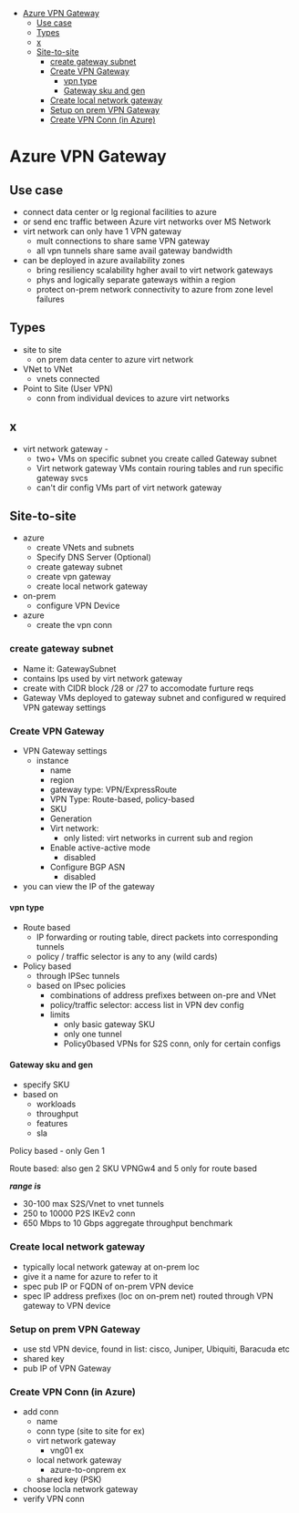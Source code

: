 - [Azure VPN Gateway](#azure-vpn-gateway)
  - [Use case](#use-case)
  - [Types](#types)
  - [x](#x)
  - [Site-to-site](#site-to-site)
    - [create gateway subnet](#create-gateway-subnet)
    - [Create VPN Gateway](#create-vpn-gateway)
      - [vpn type](#vpn-type)
      - [Gateway sku and gen](#gateway-sku-and-gen)
    - [Create local network gateway](#create-local-network-gateway)
    - [Setup on prem VPN Gateway](#setup-on-prem-vpn-gateway)
    - [Create VPN Conn (in Azure)](#create-vpn-conn-in-azure)
# Azure VPN Gateway

## Use case
* connect data center or lg regional facilities to azure
* or send enc traffic between Azure virt networks over MS Network
* virt network can only have 1 VPN gateway
  * mult connections to share same VPN gateway
  * all vpn tunnels share same avail gateway bandwidth
* can be deployed in azure availability zones
  * bring resiliency scalability hgher avail to virt network gateways
  * phys and logically separate gateways within a region
  * protect on-prem network connectivity to azure from zone level failures

## Types
* site to site
  * on prem data center to azure virt network
* VNet to VNet
  * vnets connected
* Point to Site (User VPN)
  * conn from individual devices to azure virt networks

## x
* virt network gateway -
  * two+ VMs on specific subnet you create called Gateway subnet
  * Virt network gateway VMs contain rouring tables and run specific gateway svcs
  * can't dir config VMs part of virt network gateway


## Site-to-site
* azure
  * create VNets and subnets
  * Specify DNS Server (Optional)
  * create gateway subnet
  * create vpn gateway
  * create local network gateway
* on-prem
  * configure VPN Device
* azure
  * create the vpn conn

### create gateway subnet
* Name it: GatewaySubnet
* contains Ips used by virt network gateway
* create with CIDR block /28 or /27 to accomodate furture reqs
* Gateway VMs deployed to gateway subnet and configured w required VPN gateway settings

### Create VPN Gateway
* VPN Gateway settings 
  * instance
    * name
    * region
    * gateway type:  VPN/ExpressRoute
    * VPN Type: Route-based, policy-based
    * SKU
    * Generation
    * Virt network: 
      * only listed: virt networks in current sub and region
    * Enable active-active mode 
      * disabled
    * Configure BGP ASN
      * disabled
* you can view the IP of the gateway

#### vpn type
* Route based
  * IP forwarding or routing table, direct packets into corresponding tunnels
  * policy / traffic selector is any to any (wild cards)
* Policy based
  * through IPSec tunnels
  * based on IPsec policies
    * combinations of address prefixes between on-pre and VNet
    * policy/traffic selector: access list in VPN dev config
    * limits
      * only basic gateway SKU
      * only one tunnel 
      * Policy0based VPNs for S2S conn, only for certain configs

#### Gateway sku and gen
* specify SKU
* based on 
  * workloads
  * throughput
  * features
  * sla


Policy based - only Gen 1

Route based: also gen 2
SKU VPNGw4 and 5 only for route based

***range is***
* 30-100 max S2S/Vnet to vnet tunnels
* 250 to 10000 P2S IKEv2 conn
* 650 Mbps to 10 Gbps aggregate throughput benchmark


### Create local network gateway
* typically local network gateway at on-prem loc
* give it a name for azure to refer to it
* spec pub IP or FQDN of on-prem VPN device 
* spec IP address prefixes (loc on on-prem net) routed through VPN gateway to VPN device

### Setup on prem VPN Gateway
* use std VPN device, found in list: cisco, Juniper, Ubiquiti, Baracuda etc
* shared key
* pub IP of VPN Gateway

### Create VPN Conn (in Azure)
* add conn
  * name
  * conn type (site to site for ex)
  * virt network gateway
    * vng01 ex
  * local network gateway
    * azure-to-onprem ex
  * shared key (PSK)
* choose locla network gateway
* verify VPN conn

